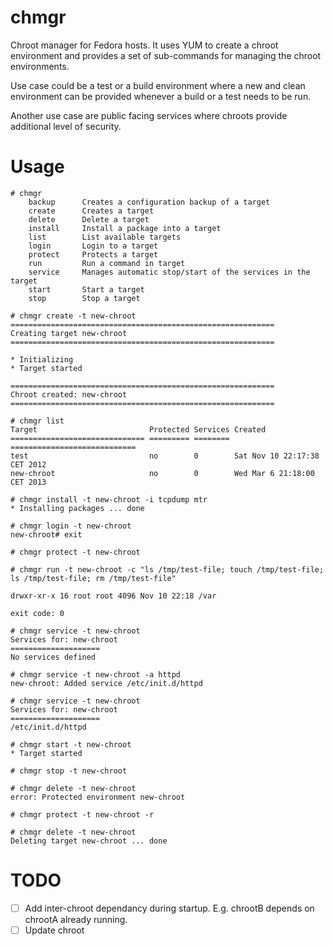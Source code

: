 chmgr
=====

Chroot manager for Fedora hosts. It uses YUM to create a chroot environment and provides a set of sub-commands for managing the chroot environments.

Use case could be a test or a build environment where a new and clean environment can be provided whenever a build or a test needs to be run.

Another use case are public facing services where chroots provide additional level of security.

Usage
=====

```shell
# chmgr 
    backup		Creates a configuration backup of a target
    create		Creates a target
    delete		Delete a target
    install		Install a package into a target
    list		List available targets
    login		Login to a target
    protect		Protects a target
    run   		Run a command in target
    service		Manages automatic stop/start of the services in the target
    start		Start a target
    stop		Stop a target
```

```shell
# chmgr create -t new-chroot 
===========================================================
Creating target new-chroot
===========================================================

* Initializing
* Target started

===========================================================
Chroot created: new-chroot
===========================================================
```

```shell
# chmgr list
Target                         Protected Services Created                     
============================== ========= ======== ============================
test                           no        0        Sat Nov 10 22:17:38 CET 2012
new-chroot                     no        0        Wed Mar 6 21:18:00 CET 2013
```

```shell
# chmgr install -t new-chroot -i tcpdump mtr
* Installing packages ... done
```

```shell
# chmgr login -t new-chroot
new-chroot# exit
```

```shell
# chmgr protect -t new-chroot
```

```shell
# chmgr run -t new-chroot -c "ls /tmp/test-file; touch /tmp/test-file; ls /tmp/test-file; rm /tmp/test-file"

drwxr-xr-x 16 root root 4096 Nov 10 22:18 /var

exit code: 0
```

```shell
# chmgr service -t new-chroot 
Services for: new-chroot
====================
No services defined

# chmgr service -t new-chroot -a httpd
new-chroot: Added service /etc/init.d/httpd

# chmgr service -t new-chroot 
Services for: new-chroot
====================
/etc/init.d/httpd
```

```shell
# chmgr start -t new-chroot
* Target started
```

```shell
# chmgr stop -t new-chroot
```

```shell
# chmgr delete -t new-chroot
error: Protected environment new-chroot

# chmgr protect -t new-chroot -r

# chmgr delete -t new-chroot
Deleting target new-chroot ... done
```

TODO
=====
- [ ] Add inter-chroot dependancy during startup. E.g. chrootB depends on chrootA already running.
- [ ] Update chroot
